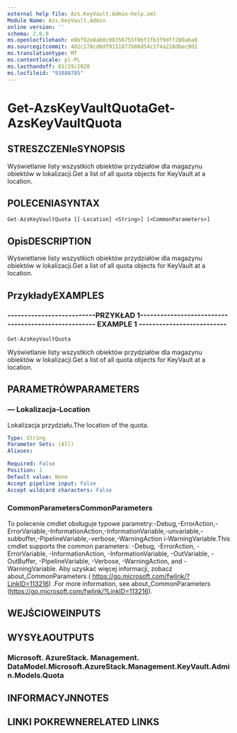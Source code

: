 ```yaml
---
external help file: Azs.KeyVault.Admin-help.xml
Module Name: Azs.KeyVault.Admin
online version: ''
schema: 2.0.0
ms.openlocfilehash: e0bf92e8ab0c08356755f0bf1fb3f9dff280a6a0
ms.sourcegitcommit: 4d2c178cd6df9151877b08d54c1f4a228dbec9d1
ms.translationtype: MT
ms.contentlocale: pl-PL
ms.lasthandoff: 01/29/2020
ms.locfileid: "93888785"
---
```

# <span data-ttu-id="1959e-101">Get-AzsKeyVaultQuota</span><span class="sxs-lookup"><span data-stu-id="1959e-101">Get-AzsKeyVaultQuota</span></span>

## <span data-ttu-id="1959e-102">STRESZCZENIe</span><span class="sxs-lookup"><span data-stu-id="1959e-102">SYNOPSIS</span></span>
<span data-ttu-id="1959e-103">Wyświetlanie listy wszystkich obiektów przydziałów dla magazynu obiektów w lokalizacji.</span><span class="sxs-lookup"><span data-stu-id="1959e-103">Get a list of all quota objects for KeyVault at a location.</span></span>

## <span data-ttu-id="1959e-104">POLECENIA</span><span class="sxs-lookup"><span data-stu-id="1959e-104">SYNTAX</span></span>

```
Get-AzsKeyVaultQuota [[-Location] <String>] [<CommonParameters>]
```

## <span data-ttu-id="1959e-105">Opis</span><span class="sxs-lookup"><span data-stu-id="1959e-105">DESCRIPTION</span></span>
<span data-ttu-id="1959e-106">Wyświetlanie listy wszystkich obiektów przydziałów dla magazynu obiektów w lokalizacji.</span><span class="sxs-lookup"><span data-stu-id="1959e-106">Get a list of all quota objects for KeyVault at a location.</span></span>

## <span data-ttu-id="1959e-107">Przykłady</span><span class="sxs-lookup"><span data-stu-id="1959e-107">EXAMPLES</span></span>

### <span data-ttu-id="1959e-108">--------------------------PRZYKŁAD 1--------------------------</span><span class="sxs-lookup"><span data-stu-id="1959e-108">-------------------------- EXAMPLE 1 --------------------------</span></span>
```
Get-AzsKeyVaultQuota
```

<span data-ttu-id="1959e-109">Wyświetlanie listy wszystkich obiektów przydziałów dla magazynu obiektów w lokalizacji.</span><span class="sxs-lookup"><span data-stu-id="1959e-109">Get a list of all quota objects for KeyVault at a location.</span></span>

## <span data-ttu-id="1959e-110">PARAMETRÓW</span><span class="sxs-lookup"><span data-stu-id="1959e-110">PARAMETERS</span></span>

### <span data-ttu-id="1959e-111">— Lokalizacja</span><span class="sxs-lookup"><span data-stu-id="1959e-111">-Location</span></span>
<span data-ttu-id="1959e-112">Lokalizacja przydziału.</span><span class="sxs-lookup"><span data-stu-id="1959e-112">The location of the quota.</span></span>

```yaml
Type: String
Parameter Sets: (All)
Aliases: 

Required: False
Position: 1
Default value: None
Accept pipeline input: False
Accept wildcard characters: False
```

### <span data-ttu-id="1959e-113">CommonParameters</span><span class="sxs-lookup"><span data-stu-id="1959e-113">CommonParameters</span></span>
<span data-ttu-id="1959e-114">To polecenie cmdlet obsługuje typowe parametry:-Debug,-ErrorAction,-ErrorVariable,-InformationAction,-InformationVariable,-unvariable,-subbuffer,-PipelineVariable,-verbose,-WarningAction i-WarningVariable.</span><span class="sxs-lookup"><span data-stu-id="1959e-114">This cmdlet supports the common parameters: -Debug, -ErrorAction, -ErrorVariable, -InformationAction, -InformationVariable, -OutVariable, -OutBuffer, -PipelineVariable, -Verbose, -WarningAction, and -WarningVariable.</span></span> <span data-ttu-id="1959e-115">Aby uzyskać więcej informacji, zobacz about_CommonParameters ( https://go.microsoft.com/fwlink/?LinkID=113216) .</span><span class="sxs-lookup"><span data-stu-id="1959e-115">For more information, see about_CommonParameters (https://go.microsoft.com/fwlink/?LinkID=113216).</span></span>

## <span data-ttu-id="1959e-116">WEJŚCIOWE</span><span class="sxs-lookup"><span data-stu-id="1959e-116">INPUTS</span></span>

## <span data-ttu-id="1959e-117">WYSYŁA</span><span class="sxs-lookup"><span data-stu-id="1959e-117">OUTPUTS</span></span>

### <span data-ttu-id="1959e-118">Microsoft. AzureStack. Management. DataModel.</span><span class="sxs-lookup"><span data-stu-id="1959e-118">Microsoft.AzureStack.Management.KeyVault.Admin.Models.Quota</span></span>

## <span data-ttu-id="1959e-119">INFORMACYJN</span><span class="sxs-lookup"><span data-stu-id="1959e-119">NOTES</span></span>

## <span data-ttu-id="1959e-120">LINKI POKREWNE</span><span class="sxs-lookup"><span data-stu-id="1959e-120">RELATED LINKS</span></span>

